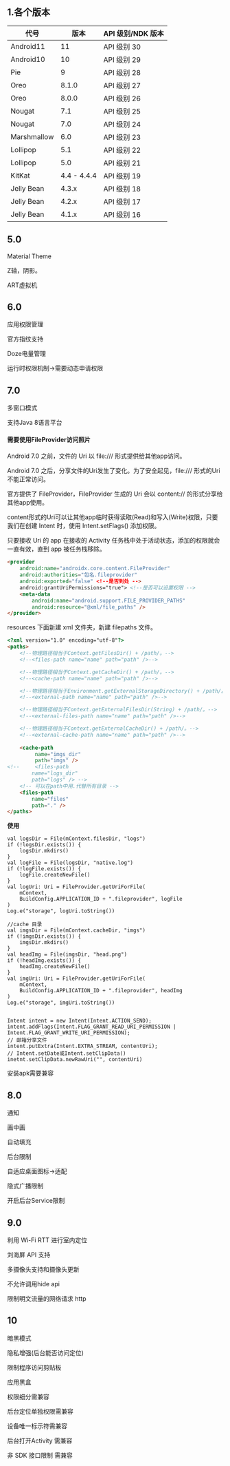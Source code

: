 ## 1.各个版本

|代号	|版本	|API 级别/NDK 版本|
|  ----  | ----  |----  |
|Android11	|11	|API 级别 30|
|Android10	|10	|API 级别 29|
|Pie	|9	|API 级别 28|
|Oreo	|8.1.0	|API 级别 27|
|Oreo	|8.0.0	|API 级别 26|
|Nougat	|7.1	|API 级别 25|
|Nougat	|7.0	|API 级别 24|
|Marshmallow	|6.0	|API 级别 23|
|Lollipop	|5.1	|API 级别 22|
|Lollipop	|5.0	|API 级别 21|
|KitKat	|4.4 - 4.4.4	|API 级别 19|
|Jelly Bean	|4.3.x	|API 级别 18|
|Jelly Bean	|4.2.x	|API 级别 17|
|Jelly Bean	|4.1.x	|API 级别 16|

## 5.0

Material Theme

Z轴，阴影。

ART虚拟机

## 6.0

应用权限管理

官方指纹支持

Doze电量管理

运行时权限机制->需要动态申请权限

## 7.0

多窗口模式

支持Java 8语言平台

#### 需要使用FileProvider访问照片

Android 7.0 之前，文件的 Uri 以 file:/// 形式提供给其他app访问。

Android 7.0 之后，分享文件的Uri发生了变化。为了安全起见，file:/// 形式的Uri不能正常访问。

官方提供了 FileProvider，FileProvider 生成的 Uri 会以 content:// 的形式分享给其他app使用。

content形式的Uri可以让其他app临时获得读取(Read)和写入(Write)权限，只要我们在创建 Intent 时，使用 Intent.setFlags() 添加权限。

只要接收 Uri 的 app 在接收的 Activity 任务栈中处于活动状态，添加的权限就会一直有效，直到 app 被任务栈移除。

```html
<provider
    android:name="androidx.core.content.FileProvider"
    android:authorities="包名.fileprovider"
    android:exported="false" <!--是否到处 -->
    android:grantUriPermissions="true"> <!--是否可以设置权限 -->
    <meta-data
        android:name="android.support.FILE_PROVIDER_PATHS"
        android:resource="@xml/file_paths" />
</provider>
```

resources 下面新建 xml 文件夹，新建 filepaths 文件。

```html
<?xml version="1.0" encoding="utf-8"?>
<paths>
    <!--物理路径相当于Context.getFilesDir() + /path/。-->
    <!--<files-path name="name" path="path" />-->

    <!--物理路径相当于Context.getCacheDir() + /path/。-->
    <!--<cache-path name="name" path="path" />-->

    <!--物理路径相当于Environment.getExternalStorageDirectory() + /path/。-->
    <!--<external-path name="name" path="path" />-->

    <!--物理路径相当于Context.getExternalFilesDir(String) + /path/。-->
    <!--<external-files-path name="name" path="path" />-->

    <!--物理路径相当于Context.getExternalCacheDir() + /path/。-->
    <!--<external-cache-path name="name" path="path" />-->
      
    <cache-path  
         name="imgs_dir"
         path="imgs" />
<!--     <files-path
        name="logs_dir"
        path="logs" /> -->
    <!-- 可以在path中用.代替所有目录 -->
    <files-path
        name="files"
        path="." />
</paths>
```

**使用**

```koltin
val logsDir = File(mContext.filesDir, "logs")
if (!logsDir.exists()) {
    logsDir.mkdirs()
}
val logFile = File(logsDir, "native.log")
if (!logFile.exists()) {
    logFile.createNewFile()
}
val logUri: Uri = FileProvider.getUriForFile(
    mContext,
    BuildConfig.APPLICATION_ID + ".fileprovider", logFile
)
Log.e("storage", logUri.toString())

//cache 目录
val imgsDir = File(mContext.cacheDir, "imgs")
if (!imgsDir.exists()) {
    imgsDir.mkdirs()
}
val headImg = File(imgsDir, "head.png")
if (!headImg.exists()) {
    headImg.createNewFile()
}
val imgUri: Uri = FileProvider.getUriForFile(
    mContext,
    BuildConfig.APPLICATION_ID + ".fileprovider", headImg
)
Log.e("storage", imgUri.toString())


Intent intent = new Intent(Intent.ACTION_SEND);
intent.addFlags(Intent.FLAG_GRANT_READ_URI_PERMISSION | Intent.FLAG_GRANT_WRITE_URI_PERMISSION);
// 邮箱分享文件
intent.putExtra(Intent.EXTRA_STREAM, contentUri);
// Intent.setDate或Intent.setClipData()
inetnt.setClipData.newRawUri("", contentUri)
```

安装apk需要兼容

## 8.0

通知

画中画

自动填充

后台限制

自适应桌面图标->适配

隐式广播限制

开启后台Service限制

## 9.0

利用 Wi-Fi RTT 进行室内定位

刘海屏 API 支持

多摄像头支持和摄像头更新

不允许调用hide api

限制明文流量的网络请求 http

## 10

暗黑模式

隐私增强(后台能否访问定位)

限制程序访问剪贴板

应用黑盒

权限细分需兼容

后台定位单独权限需兼容

设备唯一标示符需兼容

后台打开Activity 需兼容

非 SDK 接口限制 需兼容
